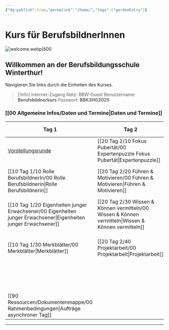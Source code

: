 ```yaml
---
{"dg-publish":true,"permalink":"/home/","tags":["gardenEntry"]}
---
```


# Kurs für BerufsbildnerInnen
![welcome.webp|600](/img/user/welcome.webp)
## Willkommen an der Berufsbildungsschule Winterthur!
Navigieren Sie links durch die Einheiten des Kurses. 
>[!info] Internet-Zugang
>Netz: BBW-Guest
>Benutzername: **Berufsbildnerkurs**
>Passwort: **BBK3HG2025**
### [[00 Allgemeine Infos/Daten und Termine\|Daten und Termine]]

| **Tag 1**                                                             | **Tag 2**                                                     | **Tag 3**                                                       | *Dokumentation* (Asynchroner Tag)                |
| --------------------------------------------------------------------- | ------------------------------------------------------------- | --------------------------------------------------------------- | ------------------------------------------------ |
| [Vorstellungsrunde](https://tools.fobizz.com/pinboard/public_boards/27a44315-196b-4568-9abc-383629b3b296?token=4ee81fe91d10da9519f05bed25aabfa3)                                                 | [[20 Tag 2/10 Fokus Pubertät/00 Expertenpuzzle Fokus Pubertät\|Expertenpuzzle]]          | [[30 Tag 3/10 Vier-Ohren Modell/00 Vier-Ohren-Modell\|Das Vier-Ohren-Modell]]                 | [[90 Ressourcen/Dokumentenmappe/00 Rahmenbedingungen\|00 Rahmenbedingungen]]                         |
| [[10 Tag 1/10 Rolle BerufsbildnerIn/00 Rolle Berufsbildnerin\|Rolle Berufsbildnerin]]                   | [[20 Tag 2/20 Führen & Motivieren/00 Führen & Motivieren\|Führen & Motivieren]]               | [[30 Tag 3/20 Gespräche&Konflikte/00 Gespräche&Konflikte\|Gespräche&Konflikte]]                 | [[90 Ressourcen/Dokumentenmappe/01 Auftrag «Auswahl und Anstellung»\|01 Auftrag «Auswahl und Anstellung»]]          |
| [[10 Tag 1/20 Eigenheiten junger Erwachsener/00 Eigenheiten junger Erwachsener\|Eigenheiten junger Erwachsener]] | [[20 Tag 2/30 Wissen & Können vermitteln/00 Wissen & Können vermitteln\|Wissen & Können vermitteln]] | [[30 Tag 3/30 Lerndokumentation und Bildungsbericht/00 Lerndokumentation\| Die Lerndokumentation]]                | [[90 Ressourcen/Dokumentenmappe/02 Auftrag Integration in den Lehrbetrieb\|02 Auftrag Integration in den Lehrbetrieb]]    |
| [[10 Tag 1/30 Merkblätter/00 Merkblätter\|Merkblätter]]                                       | [[20 Tag 2/40 Projektarbeit/00 Projektarbeit\|Projektarbeit]]                           | [[30 Tag 3/40 Bildungsbericht/00 Bildungsbericht\|Der Bildungsbericht]]                     | [[90 Ressourcen/Dokumentenmappe/03 Auftrag Planung betriebliche Grundbildung\|03 Auftrag Planung betriebliche Grundbildung]] |
|                                                                       |                                                               | [[30 Tag 3/50 Psychologie/01 Krisen in der Adoleszenz\|Psychische Gesundheit]]          | [[90 Ressourcen/Dokumentenmappe/04 Auftrag Fokus Pubertät\|04 Auftrag Fokus Pubertät]]                    |
| [[90 Ressourcen/Dokumentenmappe/00 Rahmenbedingungen\|Aufträge asynchroner Tag]]                    |                                                               | [[30 Tag 3/60 Tyrannen müssen nicht sein/01 Jugendlichen im Berufsleben\|Jugendlichen im Berufsleben]] |                                                  |

---


